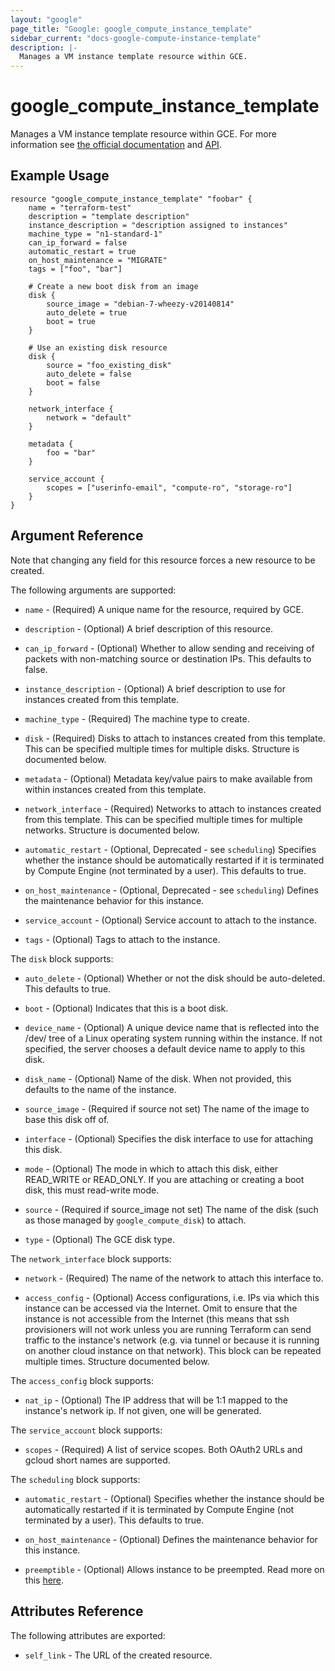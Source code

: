 ```yaml
---
layout: "google"
page_title: "Google: google_compute_instance_template"
sidebar_current: "docs-google-compute-instance-template"
description: |-
  Manages a VM instance template resource within GCE.
---
```



# google\_compute\_instance\_template

Manages a VM instance template resource within GCE.  For more information see
[the official documentation](https://cloud.google.com/compute/docs/instance-templates)
and
[API](https://cloud.google.com/compute/docs/reference/latest/instanceTemplates).


## Example Usage

```
resource "google_compute_instance_template" "foobar" {
	name = "terraform-test"
	description = "template description"
	instance_description = "description assigned to instances"
	machine_type = "n1-standard-1"
	can_ip_forward = false
	automatic_restart = true
	on_host_maintenance = "MIGRATE"
	tags = ["foo", "bar"]

	# Create a new boot disk from an image
	disk {
		source_image = "debian-7-wheezy-v20140814"
		auto_delete = true
		boot = true
	}

	# Use an existing disk resource
	disk {
		source = "foo_existing_disk"
		auto_delete = false
		boot = false
	}

	network_interface {
		network = "default"
	}

	metadata {
		foo = "bar"
	}

	service_account {
		scopes = ["userinfo-email", "compute-ro", "storage-ro"]
	}
}
```

## Argument Reference

Note that changing any field for this resource forces a new resource to be created.

The following arguments are supported:

* `name` - (Required) A unique name for the resource, required by GCE.

* `description` - (Optional) A brief description of this resource.

* `can_ip_forward` - (Optional) Whether to allow sending and receiving of
	packets with non-matching source or destination IPs.
	This defaults to false.

* `instance_description` - (Optional) A brief description to use for instances
	created from this template.

* `machine_type` - (Required) The machine type to create.

* `disk` - (Required) Disks to attach to instances created from this
	template. This can be specified multiple times for multiple disks.
	Structure is documented below.

* `metadata` - (Optional) Metadata key/value pairs to make available from
	within instances created from this template.

* `network_interface` - (Required) Networks to attach to instances created from this template.
 	This can be specified multiple times for multiple networks. Structure is
	documented below.

* `automatic_restart` - (Optional, Deprecated - see `scheduling`) 
	Specifies whether the instance should be
	automatically restarted if it is terminated by Compute Engine (not
	terminated by a user).
	This defaults to true.

* `on_host_maintenance` - (Optional, Deprecated - see `scheduling`) 
	Defines the maintenance behavior for this instance.

* `service_account` - (Optional) Service account to attach to the instance.

* `tags` - (Optional) Tags to attach to the instance.



The `disk` block supports:

* `auto_delete` - (Optional) Whether or not the disk should be auto-deleted.
	This defaults to true.

* `boot` - (Optional) Indicates that this is a boot disk.

* `device_name` - (Optional) A unique device name that is reflected into
	the /dev/  tree of a Linux operating system running within the instance.
	If not specified, the server chooses a default device name to apply to
	this disk.

* `disk_name` - (Optional) Name of the disk. When not provided, this defaults
	to the name of the instance.

* `source_image` - (Required if source not set) The name of the image to base
	this disk off of.

* `interface` - (Optional) Specifies the disk interface to use for attaching
	this disk.

* `mode` - (Optional) The mode in which to attach this disk, either READ_WRITE
	or READ_ONLY. If you are attaching or creating a boot disk, this must
	read-write mode.

* `source` - (Required if source_image not set) The name of the disk (such as
	those managed by `google_compute_disk`) to attach.

* `type` - (Optional) The GCE disk type.

The `network_interface` block supports:

* `network` - (Required) The name of the network to attach this interface to.

* `access_config` - (Optional) Access configurations, i.e. IPs via which this instance can be
  accessed via the Internet.  Omit to ensure that the instance is not accessible from the Internet
(this means that ssh provisioners will not work unless you are running Terraform can send traffic to
the instance's network (e.g. via tunnel or because it is running on another cloud instance on that
network).  This block can be repeated multiple times.  Structure documented below.

The `access_config` block supports:

* `nat_ip` - (Optional) The IP address that will be 1:1 mapped to the instance's network ip.  If not
  given, one will be generated.

The `service_account` block supports:

* `scopes` - (Required) A list of service scopes. Both OAuth2 URLs and gcloud
	short names are supported.

The `scheduling` block supports:

* `automatic_restart` - (Optional) Specifies whether the instance should be
	automatically restarted if it is terminated by Compute Engine (not
	terminated by a user).
	This defaults to true.

* `on_host_maintenance` - (Optional) Defines the maintenance behavior for this instance.

* `preemptible` - (Optional) Allows instance to be preempted. Read 
	more on this [here](https://cloud.google.com/compute/docs/instances/preemptible).

## Attributes Reference

The following attributes are exported:

* `self_link` - The URL of the created resource.
